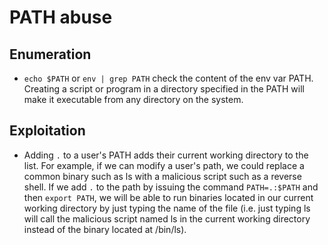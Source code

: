 # PATH abuse

## Enumeration

- `echo $PATH` or `env | grep PATH` check the content of the env var PATH. Creating a script or program in a directory specified in the PATH will make it executable from any directory on the system.

## Exploitation

- Adding `.` to a user's PATH adds their current working directory to the list. For example, if we can modify a user's path, we could replace a common binary such as ls with a malicious script such as a reverse shell. If we add `.` to the path by issuing the command `PATH=.:$PATH` and then `export PATH`, we will be able to run binaries located in our current working directory by just typing the name of the file (i.e. just typing ls will call the malicious script named ls in the current working directory instead of the binary located at /bin/ls).
